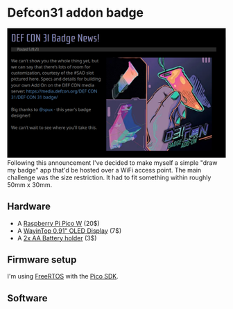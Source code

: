 # Defcon31 addon badge

![annoucement](docs/announcement.png)
Following this announcement I've decided to make myself a simple "draw my badge" app that'd be hosted over a WiFi access point. The main challenge was the size restriction. It had to fit something within roughly 50mm x 30mm.

## Hardware

- A [Raspberry Pi Pico W](https://www.amazon.ca/dp/B0B5SB8XHV?ref=ppx_yo2ov_dt_b_product_details&th=1) (20$)
- A [WayinTop 0.91" OLED Display](https://www.amazon.ca/dp/B085NHM5TC?psc=1&ref=ppx_yo2ov_dt_b_product_details) (7$)
- A [2x AA Battery holder](https://www.amazon.ca/dp/B076C7S2VN?psc=1&ref=ppx_yo2ov_dt_b_product_details) (3$)

<!-- TODO: add pic of hardware-->

## Firmware setup

I'm using [FreeRTOS](https://github.com/FreeRTOS/FreeRTOS) with the [Pico SDK](https://github.com/raspberrypi/pico-sdk).

## Software

<!-- TODO: fill this in-->